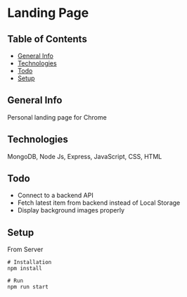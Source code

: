 # Landing Page

## Table of Contents
* [General Info](#General-info)
* [Technologies](#Technologies)
* [Todo](#Todo)
* [Setup](#Setup)

## General Info
Personal landing page for Chrome


## Technologies
MongoDB, Node Js, Express, JavaScript, CSS, HTML

## Todo
* Connect to a backend API
* Fetch latest item from backend instead of Local Storage
* Display background images properly


## Setup
From Server
```
# Installation
npm install

# Run
npm run start
```

